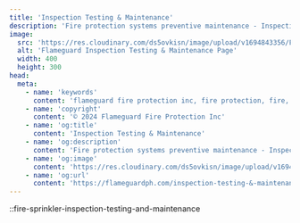 ```yaml
---
title: 'Inspection Testing & Maintenance'
description: 'Fire protection systems preventive maintenance - Inspection, Testing, and Maintenance (ITM).'
image:
  src: 'https://res.cloudinary.com/ds5ovkisn/image/upload/v1694843356/Flameguard%20Images/Header/fire-sprinkler_teonac.webp'
  alt: 'Flameguard Inspection Testing & Maintenance Page'
  width: 400
  height: 300
head:
  meta: 
    - name: 'keywords'
      content: 'flameguard fire protection inc, fire protection, fire, flameguard, flameguard ph, flameguard ph inspection testing & maintenance page, flameguard inspection testing & maintenance page'
    - name: 'copyright'
      content: '© 2024 Flameguard Fire Protection Inc'
    - name: 'og:title'
      content: 'Inspection Testing & Maintenance'
    - name: 'og:description'
      content: 'Fire protection systems preventive maintenance - Inspection, Testing, and Maintenance (ITM).'
    - name: 'og:image'
      content: 'https://res.cloudinary.com/ds5ovkisn/image/upload/v1694843356/Flameguard%20Images/Header/fire-sprinkler_teonac.webp'
    - name: 'og:url'
      content: 'https://flameguardph.com/inspection-testing-&-maintenance'
---
```


::fire-sprinkler-inspection-testing-and-maintenance